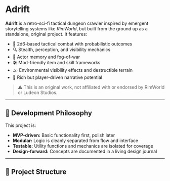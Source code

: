 # Adrift

**Adrift** is a retro-sci-fi tactical dungeon crawler inspired by emergent storytelling systems like *RimWorld*, but built from the ground up as a standalone, original project. It features:

- 🎲 2d6-based tactical combat with probabilistic outcomes
- 🔍 Stealth, perception, and visibility mechanics
- 🧠 Actor memory and fog-of-war
- 🛠️ Mod-friendly item and skill frameworks
- 🌫️ Environmental visibility effects and destructible terrain
- 📜 Rich but player-driven narrative potential

> ⚠️ This is an original work, not affiliated with or endorsed by RimWorld or Ludeon Studios.

---

## 🔧 Development Philosophy

This project is:
- **MVP-driven:** Basic functionality first, polish later
- **Modular:** Logic is cleanly separated from flow and interface
- **Testable:** Utility functions and mechanics are isolated for coverage
- **Design-forward:** Concepts are documented in a living design journal

---

## 📂 Project Structure

